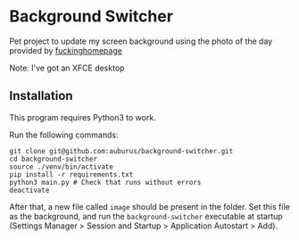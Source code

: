 # Background Switcher

Pet project to update my screen background using the photo of the day
provided by [fuckinghomepage](http://fuckinghomepage.com)

Note: I've got an XFCE desktop

## Installation
This program requires Python3 to work.

Run the following commands:

    git clone git@github.com:auburus/background-switcher.git
    cd background-switcher
    source ./venv/bin/activate
    pip install -r requirements.txt
    python3 main.py # Check that runs without errors
    deactivate

After that, a new file called `image` should be present in the folder.
Set this file as the background, and run the `background-switcher`
executable at startup (Settings Manager > Session and Startup > Application
Autostart > Add).
